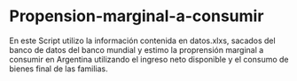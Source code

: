 # Propension-marginal-a-consumir
En este Script utilizo la información contenida en datos.xlxs, sacados del banco de datos del banco mundial y estimo la proprensión marginal a consumir en Argentina 
utilizando el ingreso neto disponible y el consumo de bienes final de las familias.
